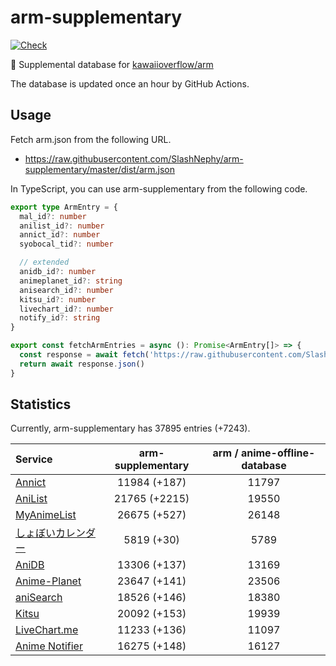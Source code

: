 # arm-supplementary

[![Check](https://github.com/SlashNephy/arm-supplementary/actions/workflows/check-node.yml/badge.svg)](https://github.com/SlashNephy/arm-supplementary/actions/workflows/check-node.yml)

💊 Supplemental database for [kawaiioverflow/arm](https://github.com/kawaiioverflow/arm)

The database is updated once an hour by GitHub Actions.

## Usage

Fetch arm.json from the following URL.

- https://raw.githubusercontent.com/SlashNephy/arm-supplementary/master/dist/arm.json

In TypeScript, you can use arm-supplementary from the following code.

```TypeScript
export type ArmEntry = {
  mal_id?: number
  anilist_id?: number
  annict_id?: number
  syobocal_tid?: number

  // extended
  anidb_id?: number
  animeplanet_id?: string
  anisearch_id?: number
  kitsu_id?: number
  livechart_id?: number
  notify_id?: string
}

export const fetchArmEntries = async (): Promise<ArmEntry[]> => {
  const response = await fetch('https://raw.githubusercontent.com/SlashNephy/arm-supplementary/master/dist/arm.json')
  return await response.json()
}
```

## Statistics

Currently, arm-supplementary has 37895 entries (+7243).

| Service                                     | arm-supplementary | arm / anime-offline-database |
| :------------------------------------------ | :---------------: | :--------------------------: |
| [Annict](https://annict.com)                |   11984 (+187)    |            11797             |
| [AniList](https://anilist.co)               |   21765 (+2215)   |            19550             |
| [MyAnimeList](https://myanimelist.net)      |   26675 (+527)    |            26148             |
| [しょぼいカレンダー](https://cal.syoboi.jp) |    5819 (+30)     |             5789             |
| [AniDB](https://anidb.net)                  |   13306 (+137)    |            13169             |
| [Anime-Planet](https://anime-planet.com)    |   23647 (+141)    |            23506             |
| [aniSearch](https://anisearch.com)          |   18526 (+146)    |            18380             |
| [Kitsu](https://kitsu.io)                   |   20092 (+153)    |            19939             |
| [LiveChart.me](https://livechart.me)        |   11233 (+136)    |            11097             |
| [Anime Notifier](https://notify.moe)        |   16275 (+148)    |            16127             |
